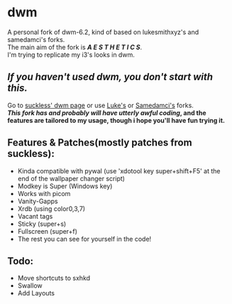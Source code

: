 # dwm
A personal fork of dwm-6.2, kind of based on lukesmithxyz's and samedamci's forks.  
The main aim of the fork is ***A E S T H E T I C S***.   
I'm trying to replicate my i3's looks in dwm.
## ***If you haven't used dwm, you don't start with this.***  
Go to [suckless' dwm page](https://dwm.suckless.org) or use [Luke's](https://github.com/LukeSmithxyz/dwm) or [Samedamci's](https://github.com/samedamci/dwm) forks.  
**_This fork has and probably will have utterly awful coding_, and the features are tailored to my usage, though i hope you'll have fun trying it.**
## Features & Patches(mostly patches from suckless):
- Kinda compatible with pywal (use 'xdotool key super+shift+F5' at the end of the wallpaper changer script)
- Modkey is Super (Windows key)
- Works with picom
- Vanity-Gapps
- Xrdb (using color0,3,7)
- Vacant tags
- Sticky (super+s)
- Fullscreen (super+f)
- The rest you can see for yourself in the code!
## Todo:
- Move shortcuts to sxhkd
- Swallow
- Add Layouts

